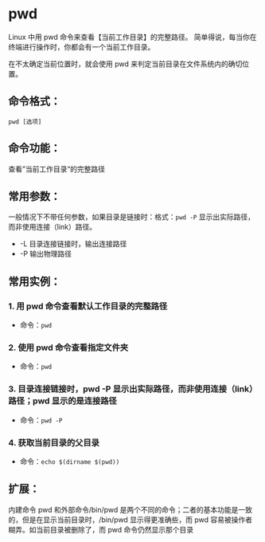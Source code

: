 # pwd

Linux 中用 pwd 命令来查看【当前工作目录】的完整路径。 简单得说，每当你在终端进行操作时，你都会有一个当前工作目录。

在不太确定当前位置时，就会使用 pwd 来判定当前目录在文件系统内的确切位置。

## 命令格式：

`pwd [选项]`

## 命令功能：

查看”当前工作目录“的完整路径

## 常用参数：

一般情况下不带任何参数，如果目录是链接时：格式：`pwd -P` 显示出实际路径，而非使用连接（link）路径。

- -L 目录连接链接时，输出连接路径
- -P 输出物理路径

## 常用实例：

### 1. 用 pwd 命令查看默认工作目录的完整路径

- 命令：`pwd`

### 2. 使用 pwd 命令查看指定文件夹

- 命令：`pwd`

### 3. 目录连接链接时，pwd -P 显示出实际路径，而非使用连接（link）路径；pwd 显示的是连接路径

- 命令：`pwd -P`

### 4. 获取当前目录的父目录

- 命令：`echo $(dirname $(pwd))`

## 扩展：

内建命令 pwd 和外部命令/bin/pwd 是两个不同的命令；二者的基本功能是一致的，但是在显示当前目录时，/bin/pwd 显示得更准确些，而 pwd 容易被操作者糊弄。如当前目录被删除了，而 pwd 命令仍然显示那个目录
